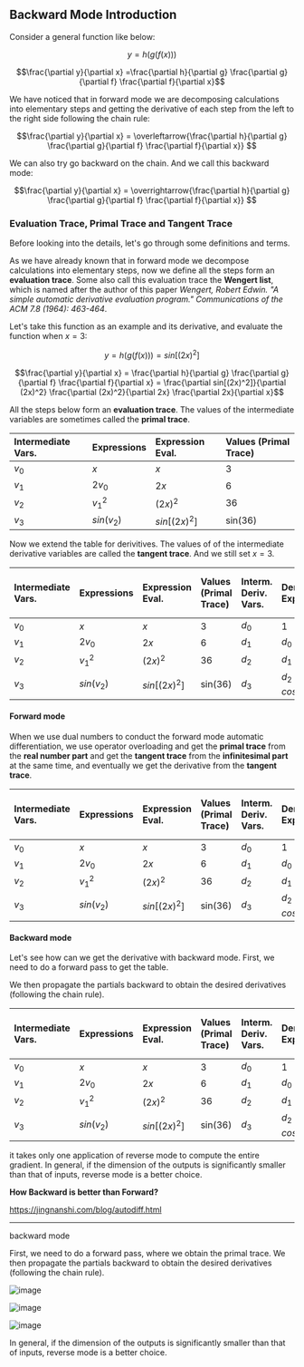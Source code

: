 ## Backward Mode Introduction

Consider a general function like below:

$$y = h ( g ( f(x) ) )$$

$$\frac{\partial y}{\partial x} =\frac{\partial h}{\partial g} \frac{\partial g}{\partial f} \frac{\partial f}{\partial x}$$

We have noticed that in forward mode we are decomposing calculations into elementary steps and getting the derivative of each step from the left to the right side following the chain rule:

$$\frac{\partial y}{\partial x} = \overleftarrow{\frac{\partial h}{\partial g} \frac{\partial g}{\partial f} \frac{\partial f}{\partial x}} $$

We can also try go backward on the chain. And we call this backward mode:

$$\frac{\partial y}{\partial x} = \overrightarrow{\frac{\partial h}{\partial g} \frac{\partial g}{\partial f} \frac{\partial f}{\partial x}} $$


### Evaluation Trace, Primal Trace and Tangent Trace

Before looking into the details, let's go through some definitions and terms. 

As we have already known that in forward mode we decompose calculations into elementary steps, now we define all the steps form an __evaluation trace__. Some also call this evaluation trace the __Wengert list__, which is named after the author of this paper *Wengert, Robert Edwin. "A simple automatic derivative evaluation program." Communications of the ACM 7.8 (1964): 463-464*.

Let's take this function as an example and its derivative, and evaluate the function when $x = 3$:

$$y = h ( g ( f(x) ) ) = sin[(2x)^2]$$

$$\frac{\partial y}{\partial x} = \frac{\partial h}{\partial g} \frac{\partial g}{\partial f} \frac{\partial f}{\partial x} = \frac{\partial sin[(2x)^2]}{\partial (2x)^2} \frac{\partial (2x)^2}{\partial 2x} \frac{\partial 2x}{\partial x}$$

All the steps below form an __evaluation trace__. The values of the intermediate variables are sometimes called the __primal trace__.

| Intermediate Vars.                | Expressions               | Expression Eval. | Values (Primal Trace)| 
|:----------------------------------|:--------------------------|:-----------------|:---------------------|
| $v_0$                             | $x$                       | $x$              | 3                    |
| $v_1$                             | $2v_0$                    | $2x$             | 6                    |
| $v_2$                             | $v_1^2$                   | $(2x)^2$         | 36                   |
| $v_3$                             | $sin(v_2)$                | $sin[(2x)^2]$    | sin(36)              |

Now we extend the table for derivitives. The values of of the intermediate derivative variables are called the __tangent trace__. And we still set $x = 3$.

| Intermediate Vars.                | Expressions               | Expression Eval. | Values (Primal Trace)|  Interm. Deriv. Vars.    | Deriv. Expressions     |   Deriv. Expressions Eval.    | Deriv. Values (Tangent Trace)| 
|:----------------------------------|:--------------------------|:----------------|:----------------------|:-------------------------|:-----------------------|:------------------------------|:----------------------------:|
| $v_0$                             | $x$                       | $x$             | 3                     |  $d_0$                   | 1                      | 1                             | 1                            |
| $v_1$                             | $2v_0$                    | $2x$            | 6                     |  $d_1$                   | $d_0 \cdot 2$          | 2                             | 2                            |
| $v_2$                             | $v_1^2$                   | $(2x)^2$        | 36                    |  $d_2$                   | $d_1 \cdot 2\cdot2x$   | $8x$                          | 24                           |
| $v_3$                             | $sin(v_2)$                | $sin[(2x)^2]$   | sin(36)               |  $d_3$                   | $d_2 \cdot cos[(2x)^2]$| $8x \cdot cos[(2x)^2]$        | 24cos(36)                    |

#### Forward mode

When we use dual numbers to conduct the forward mode automatic differentiation, we use operator overloading and get the __primal trace__ from the __real number part__ and get the __tangent trace__ from the __infinitesimal part__ at the same time, and eventually we get the derivative from the __tangent trace__.

| Intermediate Vars.                | Expressions               | Expression Eval. | Values (Primal Trace)|  Interm. Deriv. Vars.    | Deriv. Expressions     |   Deriv. Expressions Eval.    | Deriv. Values (Tangent Trace)| Forward |
|:----------------------------------|:--------------------------|:----------------|:----------------------|:-------------------------|:-----------------------|:------------------------------|:----------------------------:|:-------:|          
| $v_0$                             | $x$                       | $x$             | 3                     |  $d_0$                   | 1                      | 1                             | 1                            |    ↓    |
| $v_1$                             | $2v_0$                    | $2x$            | 6                     |  $d_1$                   | $d_0 \cdot 2$          | 2                             | 2                            |    ↓    |
| $v_2$                             | $v_1^2$                   | $(2x)^2$        | 36                    |  $d_2$                   | $d_1 \cdot 2\cdot2x$   | $8x$                          | 24                           |    ↓    |
| $v_3$                             | $sin(v_2)$                | $sin[(2x)^2]$   | sin(36)               |  $d_3$                   | $d_2 \cdot cos[(2x)^2]$| $8x \cdot cos[(2x)^2]$        | 24cos(36)                    |    ↓    |

#### Backward mode

Let's see how can we get the derivative with backward mode. First, we need to do a forward pass to get the table. 

We then propagate the partials backward to obtain the desired derivatives (following the chain rule).

| Intermediate Vars.                | Expressions               | Expression Eval. | Values (Primal Trace)|  Interm. Deriv. Vars.    | Deriv. Expressions     |   Deriv. Expressions Eval.    | Deriv. Values (Tangent Trace)| Backward |
|:----------------------------------|:--------------------------|:----------------|:----------------------|:-------------------------|:-----------------------|:------------------------------|:----------------------------:|:-------:|          
| $v_0$                             | $x$                       | $x$             | 3                     |  $d_0$                   | 1                      | 1                             | 1                            |    ↑    |
| $v_1$                             | $2v_0$                    | $2x$            | 6                     |  $d_1$                   | $d_0 \cdot 2$          | 2                             | 2                            |    ↑    |
| $v_2$                             | $v_1^2$                   | $(2x)^2$        | 36                    |  $d_2$                   | $d_1 \cdot 2\cdot2x$   | $8x$                          | 24                           |    ↑    |
| $v_3$                             | $sin(v_2)$                | $sin[(2x)^2]$   | sin(36)               |  $d_3$                   | $d_2 \cdot cos[(2x)^2]$| $8x \cdot cos[(2x)^2]$        | 24cos(36)                    |    ↑    |



it takes only one application of reverse mode to compute the entire gradient. In general, if the dimension of the outputs is significantly smaller than that of inputs, reverse mode is a better choice.

__How Backward is better than Forward?__


https://jingnanshi.com/blog/autodiff.html

-----------

backward mode

First, we need to do a forward pass, where we obtain the primal trace. We then propagate the partials backward to obtain the desired derivatives (following the chain rule).

![image](https://github.com/mincongzhang/AAD/assets/5571030/4a9bb3fa-656a-4266-a7c5-6248457d050e)

![image](https://github.com/mincongzhang/AAD/assets/5571030/55fd41aa-dd89-4392-8660-356870fe8256)

![image](https://github.com/mincongzhang/AAD/assets/5571030/56a0c03b-655a-44bb-b415-9e60826968c2)



In general, if the dimension of the outputs is significantly smaller than that of inputs, reverse mode is a better choice.
